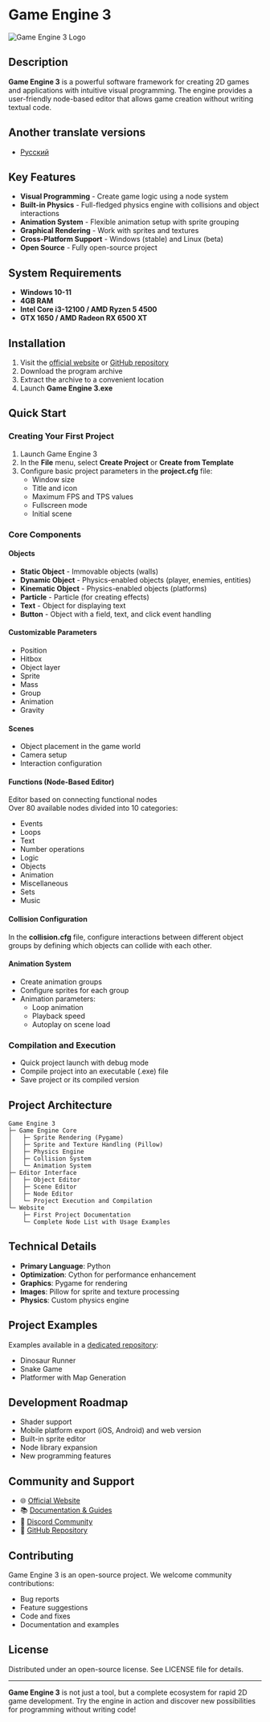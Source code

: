 # Game Engine 3

![Game Engine 3 Logo](https://habrastorage.org/getpro/habr/upload_files/271/741/7fc/2717417fc68548727302672b1df80771.png)

## Description

**Game Engine 3** is a powerful software framework for creating 2D games and applications with intuitive visual programming. The engine provides a user-friendly node-based editor that allows game creation without writing textual code.

## Another translate versions

- [Русский](descriptions/ru.md)

## Key Features

- **Visual Programming** - Create game logic using a node system
- **Built-in Physics** - Full-fledged physics engine with collisions and object interactions
- **Animation System** - Flexible animation setup with sprite grouping
- **Graphical Rendering** - Work with sprites and textures
- **Cross-Platform Support** - Windows (stable) and Linux (beta)
- **Open Source** - Fully open-source project

## System Requirements

- **Windows 10-11**
- **4GB RAM**
- **Intel Core i3-12100 / AMD Ryzen 5 4500**
- **GTX 1650 / AMD Radeon RX 6500 XT**

## Installation

1. Visit the [official website](https://artyom7777.pythonanywhere.com/) or [GitHub repository](https://github.com/artyom7774/Game-Engine-3/releases/)
2. Download the program archive
3. Extract the archive to a convenient location
4. Launch **Game Engine 3.exe**

## Quick Start

### Creating Your First Project

1. Launch Game Engine 3
2. In the **File** menu, select **Create Project** or **Create from Template**
3. Configure basic project parameters in the **project.cfg** file:
   - Window size
   - Title and icon
   - Maximum FPS and TPS values
   - Fullscreen mode
   - Initial scene

### Core Components

#### Objects

- **Static Object** - Immovable objects (walls)
- **Dynamic Object** - Physics-enabled objects (player, enemies, entities)
- **Kinematic Object** - Physics-enabled objects (platforms)
- **Particle** - Particle (for creating effects)
- **Text** - Object for displaying text
- **Button** - Object with a field, text, and click event handling

#### Customizable Parameters

- Position
- Hitbox
- Object layer
- Sprite
- Mass
- Group
- Animation
- Gravity

#### Scenes

- Object placement in the game world
- Camera setup
- Interaction configuration

#### Functions (Node-Based Editor)

Editor based on connecting functional nodes
<br>
Over 80 available nodes divided into 10 categories:
- Events
- Loops
- Text
- Number operations
- Logic
- Objects
- Animation
- Miscellaneous
- Sets
- Music

#### Collision Configuration

In the **collision.cfg** file, configure interactions between different object groups by defining which objects can collide with each other.

#### Animation System

- Create animation groups
- Configure sprites for each group
- Animation parameters:
  - Loop animation
  - Playback speed
  - Autoplay on scene load

### Compilation and Execution

- Quick project launch with debug mode
- Compile project into an executable (.exe) file
- Save project or its compiled version

## Project Architecture

```
Game Engine 3
├─ Game Engine Core
│   ├─ Sprite Rendering (Pygame)
│   ├─ Sprite and Texture Handling (Pillow)
│   ├─ Physics Engine
│   ├─ Collision System
│   └─ Animation System
├─ Editor Interface
│   ├─ Object Editor
│   ├─ Scene Editor
│   ├─ Node Editor
│   └─ Project Execution and Compilation
└─ Website
    ├─ First Project Documentation
    └─ Complete Node List with Usage Examples
```

## Technical Details

- **Primary Language**: Python
- **Optimization**: Cython for performance enhancement
- **Graphics**: Pygame for rendering
- **Images**: Pillow for sprite and texture processing
- **Physics**: Custom physics engine

## Project Examples

Examples available in a [dedicated repository](https://github.com/artyom7774/Game-Engine-3-projects):
- Dinosaur Runner
- Snake Game
- Platformer with Map Generation

## Development Roadmap

- Shader support
- Mobile platform export (iOS, Android) and web version
- Built-in sprite editor
- Node library expansion
- New programming features

## Community and Support

- 🌐 [Official Website](https://artyom7777.pythonanywhere.com/)
- 📚 [Documentation & Guides](https://artyom7777.pythonanywhere.com/)
- 💬 [Discord Community](https://discord.gg/AgYqzHYUVf)
- 📝 [GitHub Repository](https://github.com/artyom7774/Game-Engine-3)

## Contributing

Game Engine 3 is an open-source project. We welcome community contributions:
- Bug reports
- Feature suggestions
- Code and fixes
- Documentation and examples

## License

Distributed under an open-source license. See LICENSE file for details.

---

**Game Engine 3** is not just a tool, but a complete ecosystem for rapid 2D game development. Try the engine in action and discover new possibilities for programming without writing code!

